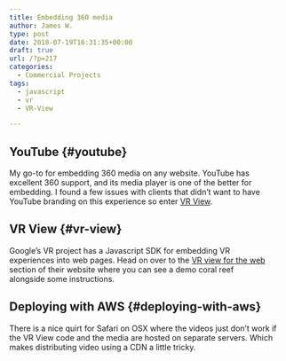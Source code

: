 ```yaml
---
title: Embedding 360 media
author: James W.
type: post
date: 2018-07-19T16:31:35+00:00
draft: true
url: /?p=217
categories:
  - Commercial Projects
tags:
  - javascript
  - vr
  - VR-View

---
```

## YouTube {#youtube}

My go-to for embedding 360 media on any website. YouTube has excellent 360 support, and its media player is one of the better for embedding. I found a few issues with clients that didn&#8217;t want to have YouTube branding on this experience so enter [VR View][1].

## VR View {#vr-view}

Google&#8217;s VR project has a Javascript SDK for embedding VR experiences into web pages. Head on over to the [VR view for the web][1] section of their website where you can see a demo coral reef alongside some instructions.

## Deploying with AWS {#deploying-with-aws}

There is a nice quirt for Safari on OSX where the videos just don&#8217;t work if the VR View code and the media are hosted on separate servers. Which makes distributing video using a CDN a little tricky.

 [1]: https://developers.google.com/vr/develop/web/vrview-web